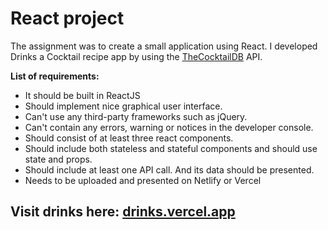 # React project

The assignment was to create a small application using React. I developed Drinks a Cocktail recipe app by using the [TheCocktailDB](https://www.thecocktaildb.com/) API.

**List of requirements:**

- It should be built in ReactJS
- Should implement nice graphical user interface.
- Can't use any third-party frameworks such as jQuery.
- Can't contain any errors, warning or notices in the developer console.
- Should consist of at least three react components.
- Should include both stateless and stateful components and should use state and props.
- Should include at least one API call. And its data should be presented.
- Needs to be uploaded and presented on Netlify or Vercel

## Visit drinks here: [drinks.vercel.app](https://drinks.vercel.app/)
